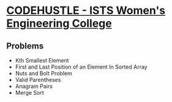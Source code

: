 # [CODEHUSTLE - ISTS Women's Engineering College](https://www.codingninjas.com/studio/contests/codehustle-ists-women-s-engineering-college)

## Problems

- Kth Smallest Element
- First and Last Position of an Element In Sorted Array
- Nuts and Bolt Problem
- Valid Parentheses
- Anagram Pairs
- Merge Sort
